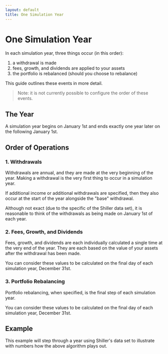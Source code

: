 ```yaml
---
layout: default
title: One Simulation Year
---
```


# One Simulation Year

In each simulation year, three things occur (in this order):

1. a withdrawal is made
2. fees, growth, and dividends are applied to your assets
3. the portfolio is rebalanced (should you choose to rebalance)

This guide outlines these events in more detail.

> Note: it is not currently possible to configure the order of these events.

## The Year

A simulation year begins on January 1st and ends exactly one year later on the
following January 1st.

## Order of Operations

### 1. Withdrawals

Withdrawals are annual, and they are made at the very beginning of the year.
Making a withdrawal is the very first thing to occur in a simulation year.

If additional income or additional withdrawals are specified, then they also
occur at the start of the year alongside the "base" withdrawal.

Although not exact (due to the specific of the Shiller data set), it is
reasonable to think of the withdrawals as being made on January 1st of each
year.

### 2. Fees, Growth, and Dividends

Fees, growth, and dividends are each individually calculated a single time at
the very end of the year. They are each based on the value of your assets after
the withdrawal has been made.

You can consider these values to be calculated on the final day of each
simulation year, December 31st.

### 3. Portfolio Rebalancing

Portfolio rebalancing, when specified, is the final step of each simulation
year.

You can consider these values to be calculated on the final day of each
simulation year, December 31st.

## Example

This example will step through a year using Shiller's data set to illustrate
with numbers how the above algorithm plays out.
